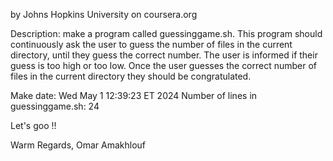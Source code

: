 by Johns Hopkins University on coursera.org

Description: make a program called guessinggame.sh. This program should continuously ask the user to guess the number of files in the current directory, until they guess the correct number. The user is informed if their guess is too high or too low. Once the user guesses the correct number of files in the current directory they should be congratulated.

Make date: Wed May 1 12:39:23 ET 2024
Number of lines in guessinggame.sh: 24

Let's goo !!

Warm Regards,
Omar Amakhlouf
